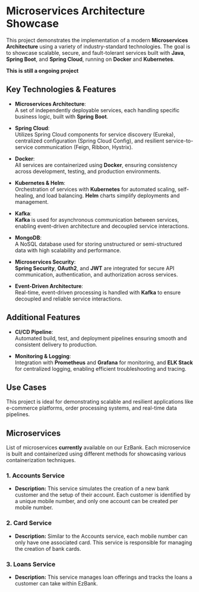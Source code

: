 # Microservices Architecture Showcase

This project demonstrates the implementation of a modern **Microservices Architecture** using a variety of industry-standard technologies. The goal is to showcase scalable, secure, and fault-tolerant services built with **Java**, **Spring Boot**, and **Spring Cloud**, running on **Docker** and **Kubernetes**.

**This is still a ongoing project**

## Key Technologies & Features

- **Microservices Architecture**:  
  A set of independently deployable services, each handling specific business logic, built with **Spring Boot**.

- **Spring Cloud**:  
  Utilizes Spring Cloud components for service discovery (Eureka), centralized configuration (Spring Cloud Config), and resilient service-to-service communication (Feign, Ribbon, Hystrix).

- **Docker**:  
  All services are containerized using **Docker**, ensuring consistency across development, testing, and production environments.

- **Kubernetes & Helm**:  
  Orchestration of services with **Kubernetes** for automated scaling, self-healing, and load balancing. **Helm** charts simplify deployments and management.

- **Kafka**:  
  **Kafka** is used for asynchronous communication between services, enabling event-driven architecture and decoupled service interactions.

- **MongoDB**:  
  A NoSQL database used for storing unstructured or semi-structured data with high scalability and performance.

- **Microservices Security**:  
  **Spring Security**, **OAuth2**, and **JWT** are integrated for secure API communication, authentication, and authorization across services.

- **Event-Driven Architecture**:  
  Real-time, event-driven processing is handled with **Kafka** to ensure decoupled and reliable service interactions.

## Additional Features

- **CI/CD Pipeline**:  
  Automated build, test, and deployment pipelines ensuring smooth and consistent delivery to production.

- **Monitoring & Logging**:  
  Integration with **Prometheus** and **Grafana** for monitoring, and **ELK Stack** for centralized logging, enabling efficient troubleshooting and tracing.

## Use Cases

This project is ideal for demonstrating scalable and resilient applications like e-commerce platforms, order processing systems, and real-time data pipelines.

## Microservices

List of microservices **currently** available on our EzBank. Each microservice is built and containerized using different methods for showcasing various containerization techniques.


### 1. **Accounts Service**
- **Description:** This service simulates the creation of a new bank customer and the setup of their account. Each customer is identified by a unique mobile number, and only one account can be created per mobile number.

### 2. **Card Service**
- **Description:** Similar to the Accounts service, each mobile number can only have one associated card. This service is responsible for managing the creation of bank cards.

### 3. **Loans Service**
- **Description:** This service manages loan offerings and tracks the loans a customer can take within EzBank.
